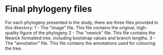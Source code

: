 # Final phylogeny files

For each phylogeny presented in the study, there are three files provided in this directory:
1 - The "image" file. This file contains the original, high-quality figure of the phylogeny
2 - The "newick" file. This file contains the Newick formatted tree, including bootstrap values and branch lengths.
3 - The "annotation" file. This file contains the annotations used for colouring the tree.

